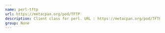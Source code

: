 ```yaml
---
name: perl-tftp
url: https://metacpan.org/pod/TFTP
description: Client class for perl. URL : https://metacpan.org/pod/TFTP Groups : None
group: None
---
```

